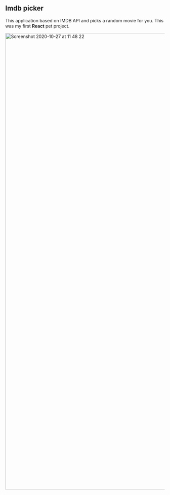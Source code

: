 ## Imdb picker

This application based on IMDB API and picks a random movie for you. This was my first **React** pet project.

<img width="1440" alt="Screenshot 2020-10-27 at 11 48 22" src="https://user-images.githubusercontent.com/57453541/97300345-9cb08400-1856-11eb-962b-1491f741ee6e.png">
